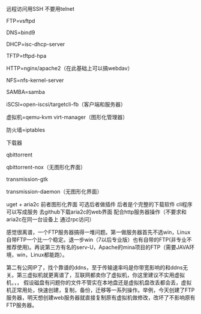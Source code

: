 远程访问用SSH 不要用telnet

FTP=vsftpd

DNS=bind9

DHCP=isc-dhcp-server

TFTP=tftpd-hpa

HTTP=nginx/apache2（在此基础上可以搞webdav）

NFS=nfs-kernel-server

SAMBA=samba

iSCSI=open-iscsi/targetcli-fb（客户端和服务器）

虚拟机=qemu-kvm virt-manager（图形化管理器）

防火墙=iptables

下载器

qbittorrent

qbittorrent-nox（无图形化界面）

transmission-gtk

transmission-daemon（无图形化界面）

uget + aria2c 前者图形化界面 可选后者做插件 后者是个完整的下载软件 cli程序 可以写成服务 去github下载aria2c的web界面 配合http服务器操作（不要求和aria2c在同一台设备上 通过rpc访问）

感觉很离谱，一个FTP服务器搞得一堆问题。第一做服务器首先不选win，Linux自带FTP一个比一个稳定。退一步win（7以后专业版）也有自带的FTP(非专业不推荐使用)。再说第三方有名的serv-U，Apache的mina项目的FTP（需要JAVA环境，win，Linux都能跑）。

第二有公网IP了，找个靠谱的ddns，至于传输速率吗是你带宽影响的和ddns无关。第三虚拟机就更离谱了，互联网都卖你了虚拟机，你这里建议不实用虚拟机，，， 假设磁盘有问题你的文件不管实在本地盘还是虚拟机盘改丢都会丢，虚拟机正常用处，快速创建，复制，备份，迁移等一系列操作。举例，今天创建了FTP服务器，明天想创建web服务器就直接复制原有虚拟机做修改，改坏了不影响原有FTP服务器。

